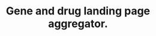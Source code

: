 ---
authors: Clarke DJB, Kuleshov MV, Xie Z, Evangelista JE, Meyers MR, Kropiwnicki E,
  Jenkins SL, Ma'ayan A
carousel: false
dccs:
- LINCS;IDG
doi: 10.1093/bioadv/vbac013
featured: false
issue: '1'
journal: Bioinformatics advances
keywords: '[]'
landmark: false
layout: ../../layouts/Publication.astro
page: vbac013
partnerships: Gene Centric Prototype Dashboard
pmcid: PMC8969666
pmid: 35368424
title: Gene and drug landing page aggregator.
tool_id: 3569c3de-97e3-5822-a895-d6c7d28da983
volume: '2'
year: 2022

---
